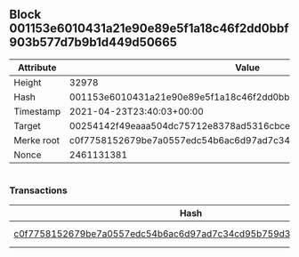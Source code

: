 ## Block 001153e6010431a21e90e89e5f1a18c46f2dd0bbf903b577d7b9b1d449d50665

Attribute | Value
--- | ---
Height | 32978
Hash | 001153e6010431a21e90e89e5f1a18c46f2dd0bbf903b577d7b9b1d449d50665
Timestamp | 2021-04-23T23:40:03+00:00
Target | 00254142f49eaaa504dc75712e8378ad5316cbcead634704b3734b6271167cc4
Merke root | c0f7758152679be7a0557edc54b6ac6d97ad7c34cd95b759d38dd5d4dc6ab644
Nonce | 2461131381

```

```

### Transactions

Hash | Amount
--- | ---
[c0f7758152679be7a0557edc54b6ac6d97ad7c34cd95b759d38dd5d4dc6ab644](c0f7758152679be7a0557edc54b6ac6d97ad7c34cd95b759d38dd5d4dc6ab644.md) | 10.00000000 SKEPTI 
